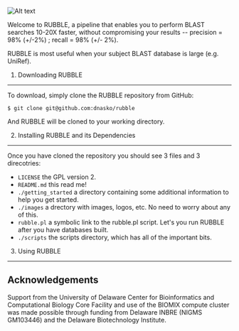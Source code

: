 ![Alt text](https://github.com/dnasko/rubble/blob/master/images/logo.png "RUBBLE!")

Welcome to RUBBLE, a pipeline that enables you to perform BLAST searches 10-20X faster, without compromising your results -- precision = 98% (+/-2%) ; recall = 98% (+/- 2%).

RUBBLE is most useful when your subject BLAST database is large (e.g. UniRef).

1. Downloading RUBBLE
----------------------

To download, simply clone the RUBBLE repository from GitHub:

`$ git clone git@github.com:dnasko/rubble`

And RUBBLE will be cloned to your working directory.

2. Installing RUBBLE and its Dependencies
------------------------------------------

Once you have cloned the repository you should see 3 files and 3 direcotries:

* `LICENSE` the GPL version 2.
* `README.md` this read me!
* `./getting_started` a directory containing some additional information to help you get started.
* `./images` a drectory with images, logos, etc. No need to worry about any of this.
* `rubble.pl` a symbolic link to the rubble.pl script. Let's you run RUBBLE after you have databases built.
* `./scripts` the scripts directory, which has all of the important bits.

3. Using RUBBLE
---------------


Acknowledgements
----------------

Support from the University of Delaware Center for Bioinformatics and Computational Biology Core Facility and use of the BIOMIX compute cluster was made possible through funding from Delaware INBRE (NIGMS GM103446) and the Delaware Biotechnology Institute.